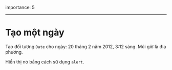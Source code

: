 importance: 5

---

# Tạo một ngày

Tạo đối tượng `Date` cho ngày: 20 tháng 2 năm 2012, 3:12 sáng. Múi giờ là địa phương.

Hiển thị nó bằng cách sử dụng `alert`.
